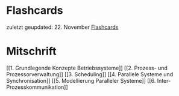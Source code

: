 # Flashcards
zuletzt geupdated: 22. November
[Flashcards](https://ankiweb.net/shared/info/718098908)
# Mitschrift
[[1. Grundlegende Konzepte Betriebssysteme]]
[[2. Prozess- und Prozessorverwaltung]]
[[3. Scheduling]]
[[4. Parallele Systeme und Synchronisation]]
[[5. Modellierung Paralleler Systeme]]
[[6. Inter-Prozesskommunikation]]